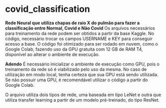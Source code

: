 # covid_classification
**Rede Neural que utiliza chapas de raio X do pulmão para fazer a classificação entre Normal, Covid e Não Covid**
Os arquivos necessários para treinamento da rede podem ser obtidos a partir da base Kaggle. No código, necessário trocar os campos USERNAME e KEY para conseguir acesso a base.
O código foi otimizado para ser rodado em nuvem, como o Google Colab, fazendo uso da GPU gratuita com 12 GB de RAM T4, disponível ao alterar o ambiente de execução.

**Adendo**
É necessário inicializar o ambiente de execução como GPU, pois o treinamento da rede só é viabilizado pelo uso da mesma.
No caso de utilização em modo local, tenha certeza que sua GPU está sendo utilizada. Se não possuir uma GPU, é recomendável utilizar o código a partir do Google Colab.

O arquivo utiliza dois tipos de rede, uma baseada em tipo LeNet e outra que utiliza transfer learning a partir de um modelo pré-treinado, do tipo ResNet.

